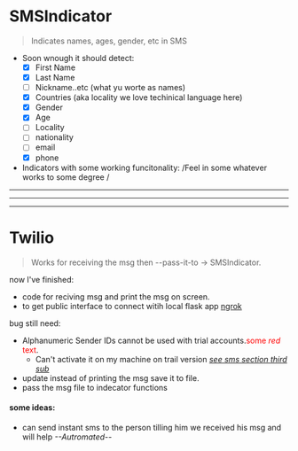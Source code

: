# SMSIndicator

> Indicates names, ages, gender, etc in SMS

* Soon wnough it should detect:
    + [X] First Name
    + [X] Last Name
    + [ ] Nickname..etc (what yu worte as names)
    + [X] Countries (aka locality we love techinical language here)
    + [X] Gender
    + [X] Age
    + [ ] Locality
    + [ ] nationality
    + [ ] email
    + [X] phone

* Indicators with some working funcitonality:
	/Feel in some whatever works to some degree /

-------
-------
-------

# Twilio

> Works for receiving the msg then --pass-it-to &rarr; SMSIndicator.



now I've finished: 
- code for reciving msg and print the msg on screen.
- to get public interface to connect witih local flask app  [ngrok](https://ngrok.com/downloadi) 

bug still need:
   - Alphanumeric Sender IDs cannot be used with trial accounts.<span style="color:red">some *red* text</span>.
      + Can't activate it on my machine on trail version [*see sms section third sub*](https://support.twilio.com/hc/en-us/articles/223136107-How-does-Twilio-s-Free-Trial-work-)
   - update instead of printing the msg save it to file.
   - pass the msg file to indecator functions


#### some ideas:
- can send instant sms to the person tilling him we received his msg and will help *--Autromated--*
